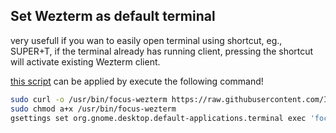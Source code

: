 ## Set Wezterm as default terminal
very usefull if you wan to easily open terminal using shortcut, eg., SUPER+T, if the terminal already has running client, pressing the shortcut will activate existing Wezterm client.

[this script](./focus-wezterm.sh) can be applied by execute the following command!
```bash
sudo curl -o /usr/bin/focus-wezterm https://raw.githubusercontent.com/Ichsan-T45/scripts/refs/heads/main/elementary-config/focus-wezterm.sh 
sudo chmod a+x /usr/bin/focus-wezterm 
gsettings set org.gnome.desktop.default-applications.terminal exec 'focus-wezterm'
```
